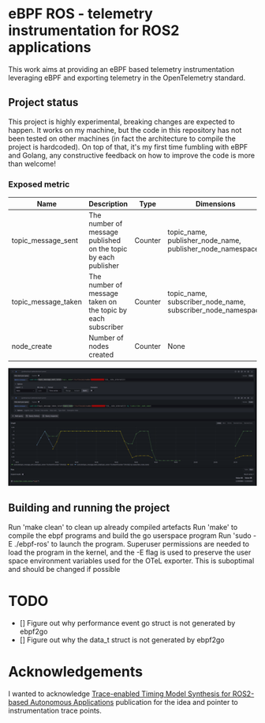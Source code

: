 # eBPF ROS - telemetry instrumentation for ROS2 applications

This work aims at providing an eBPF based telemetry instrumentation leveraging eBPF and exporting telemetry in the OpenTelemetry standard.

## Project status

This project is highly experimental, breaking changes are expected to happen. It works on my machine, but the code in this repository has not been tested on other machines (in fact the architecture to compile the project is hardcoded).
On top of that, it's my first time fumbling with eBPF and Golang, any constructive feedback on how to improve the code is more than welcome!

### Exposed metric

| Name    | Description | Type | Dimensions |
| -------- | ------- | ------- | ------- |
| topic_message_sent  | The number of message published on the topic by each publisher | Counter  | topic_name, publisher_node_name, publisher_node_namespace
| topic_message_taken  | The number of message taken on the topic by each subscriber | Counter  | topic_name, subscriber_node_name, subscriber_node_namespace
| node_create  | Number of nodes created  | Counter    | None

![Grafana screenshot showing topic metrics](img/topic-metrics.png)
## Building and running the project

Run 'make clean' to clean up already compiled artefacts
Run 'make' to compile the ebpf programs and build the go userspace program
Run 'sudo -E ./ebpf-ros' to launch the program. Superuser permissions are needed to load the program in the kernel, and the -E flag is used to preserve the user space environment variables used for the OTeL exporter. This is suboptimal and should be changed if possible

# TODO
- [] Figure out why performance event go struct is not generated by ebpf2go
- [] Figure out why the data_t struct is not generated by ebpf2go


# Acknowledgements

I wanted to acknowledge [Trace-enabled Timing Model Synthesis for ROS2-based Autonomous Applications](https://www.researchgate.net/publication/375838485_Trace-enabled_Timing_Model_Synthesis_for_ROS2-based_Autonomous_Applications) publication for the idea and pointer to instrumentation trace points.
